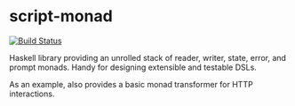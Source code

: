 script-monad
============

[![Build Status](https://travis-ci.org/nbloomf/script-monad.svg?branch=master)](https://travis-ci.org/nbloomf/script-monad)

Haskell library providing an unrolled stack of reader, writer, state, error, and prompt monads. Handy for designing extensible and testable DSLs.

As an example, also provides a basic monad transformer for HTTP interactions.
